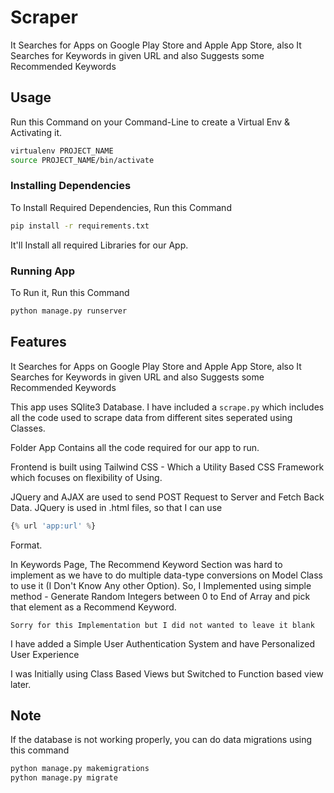 # Scraper

It Searches for Apps on Google Play Store and Apple App Store, also It Searches for
Keywords in given URL and also Suggests some Recommended Keywords


## Usage


Run this Command on your Command-Line to create a Virtual Env & Activating it.

```bash
virtualenv PROJECT_NAME
source PROJECT_NAME/bin/activate
```


### Installing Dependencies

To Install Required Dependencies, Run this Command

```bash
pip install -r requirements.txt
```

It'll Install all required Libraries for our App.

### Running App

To Run it, Run this Command

```bash
python manage.py runserver
```

<div style="page-break-after: always;"></div>

## Features

It Searches for Apps on Google Play Store and Apple App Store, also It Searches for
Keywords in given URL and also Suggests some Recommended Keywords

This app uses SQlite3 Database.
I have included a ```scrape.py``` which includes all the code used to scrape data
from different sites seperated using Classes.

Folder App Contains all the code required for our app to run.

Frontend is built using Tailwind CSS - Which a Utility Based CSS Framework which
focuses on flexibility of Using.

JQuery and AJAX are used to send POST Request to Server and Fetch Back Data.
JQuery is used in .html files, so that I can use
```python
{% url 'app:url' %}
```
Format.

In Keywords Page,
The Recommend Keyword Section was hard to implement as we have to do multiple
data-type conversions on Model Class to use it (I Don't Know Any other Option).
So,
I Implemented using simple method - Generate Random Integers between 0 to End of Array
and pick that element as a Recommend Keyword.

```Sorry for this Implementation but I did not wanted to leave it blank```

I have added a Simple User Authentication System and have Personalized
User Experience

I was Initially using Class Based Views but Switched to Function based view later.


## Note

If the database is not working properly, you can do data migrations using this command

```bash
python manage.py makemigrations
python manage.py migrate
```
